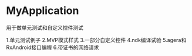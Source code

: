 # MyApplication
用于做单元测试和自定义控件测试

1.单元测试例子
2.MVP模式样式
3.一部分自定义控件
4.ndk编译试验
5.agera和RxAndroid接口编程
6.带证书的网络请求
